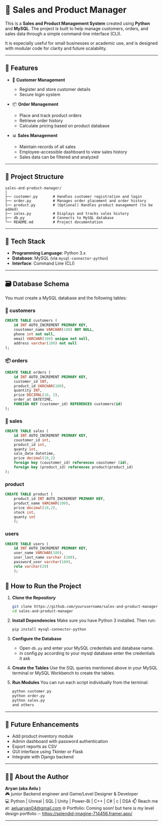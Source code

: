 # 🛒 Sales and Product Manager

This is a **Sales and Product Management System** created using **Python** and **MySQL**. The project is built to help manage customers, orders, and sales data through a simple command-line interface (CLI).

It is especially useful for small businesses or academic use, and is designed with modular code for clarity and future scalability.

---

## 🔧 Features

- 👤 **Customer Management**  
  - Register and store customer details  
  - Secure login system  

- 📦 **Order Management**  
  - Place and track product orders  
  - Retrieve order history  
  - Calculate pricing based on product database  

- 📊 **Sales Management**  
  - Maintain records of all sales  
  - Employee-accessible dashboard to view sales history  
  - Sales data can be filtered and analyzed

---

## 📁 Project Structure

```
sales-and-product-manager/
│
├── customer.py       # Handles customer registration and login
├── order.py          # Manages order placement and order history
├── product.py        # (Optional) Handles product management (to be added)
├── sales.py          # Displays and tracks sales history
├── db.py             # Connects to MySQL database
└── README.md         # Project documentation
```

---

## 🧰 Tech Stack

- **Programming Language**: Python 3.x  
- **Database**: MySQL (via `mysql-connector-python`)  
- **Interface**: Command Line (CLI)

---

## 🗃️ Database Schema

You must create a MySQL database and the following tables:

### 🧑 customers
```sql
CREATE TABLE customers (
    id INT AUTO_INCREMENT PRIMARY KEY,
    coustomer_name VARCHAR(100) NOT NULL,
    phone int not null,
    email VARCHAR(100) unique not null,
    address varchar(100) not null
);
```

### 📦 orders
```sql
CREATE TABLE orders (
    id INT AUTO_INCREMENT PRIMARY KEY,
    customer_id INT,
    product_id VARCHAR(100),
    quantity INT,
    price DECIMAL(10, 2),
    order_at DATETIME,
    FOREIGN KEY (customer_id) REFERENCES customers(id)
);
```

### 🧾 sales
```sql
CREATE TABLE sales (
    id INT AUTO_INCREMENT PRIMARY KEY,
    coustomer_id int,
    product_id int,
    quanty int,
    sale_date datetime,
    price decimal(10,2)
    foreign key (coustomer_id) references coustomer (id),
    foreign key (product_id) references product(product_id) 
);
```
### product 
```sql
CREATE TABLE product (
    product_id INT AUTO_INCREMENT PRIMARY KEY,
    product_name VARCHAR(100),
    price decimal(10,2),
    stock int,
    quanty int
    );
```
### users
```sql
CREATE TABLE users (
    id INT AUTO_INCREMENT PRIMARY KEY,
    user_name VARCHAR(100),
    user_last_name varchar (100),
    password_user varchar(100),
    role varchar(20)
    );
```
## 🚀 How to Run the Project

1. **Clone the Repository**
   ```bash
   git clone https://github.com/yourusername/sales-and-product-manager.git
   cd sales-and-product-manager
   ```

2. **Install Dependencies**
   Make sure you have Python 3 installed. Then run:
   ```bash
   pip install mysql-connector-python
   ```

3. **Configure the Database**
   - Open `db.py` and enter your MySQL credentials and database name.
   - in config.py according to your mysql database enter the credentials it ask 

4. **Create the Tables**
   Use the SQL queries mentioned above in your MySQL terminal or MySQL Workbench to create the tables.

5. **Run Modules**
   You can run each script individually from the terminal:
   ```bash
   python customer.py
   python order.py
   python sales.py
   and others 
   ```

---

## 🎯 Future Enhancements

- Add product inventory module
- Admin dashboard with password authentication
- Export reports as CSV
- GUI interface using Tkinter or Flask
- Integrate with Django backend

---

## 🙋‍♂️ About the Author

**Aryan (aka Aelu )**  
🎮 junior Backend engineer and Game/Level Designer & Developer  
💻 Python | Unreal | SQL | Unity | Power-Bi | C++ | C# | c | DSA
📫 Reach me at: aeluaryan04@gmail.com 
🌐 Portfolio: Coming soon! but here is my level design portfolio :- https://splendid-imagine-714456.framer.app/


---

